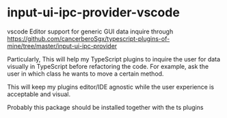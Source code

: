 # input-ui-ipc-provider-vscode

vscode Editor support for generic GUI data inquire through https://github.com/cancerberoSgx/typescript-plugins-of-mine/tree/master/input-ui-ipc-provider

Particularly, This will help my TypeScript plugins to inquire the user for data visually in TypeScript before refactoring the code. For example, ask the user in which class he wants to move a certain method. 

This will keep my plugins editor/IDE agnostic while the user experience is acceptable and visual. 

Probably this package should be installed together with the ts plugins